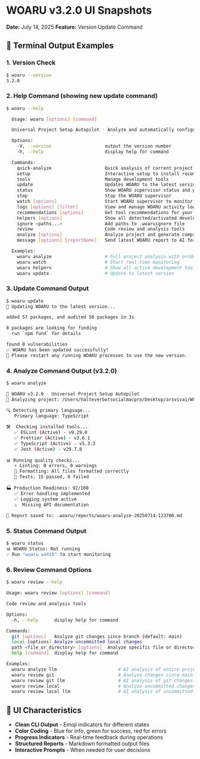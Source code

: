 # WOARU v3.2.0 UI Snapshots
**Date:** July 14, 2025
**Feature:** Version Update Command

## 📸 Terminal Output Examples

### 1. Version Check
```bash
$ woaru --version
3.2.0
```

### 2. Help Command (showing new update command)
```bash
$ woaru --help

  Usage: woaru [options] [command]

  Universal Project Setup Autopilot - Analyze and automatically configure development tools for ANY programming language

  Options:
    -V, --version                    output the version number
    -h, --help                       display help for command

  Commands:
    quick-analyze                    Quick analysis of current project (alias for 'analyze')
    setup                            Interactive setup to install recommended tools
    tools                            Manage development tools
    update                           Updates WOARU to the latest version from npm
    status                           Show WOARU supervisor status and project health
    stop                             Stop the WOARU supervisor
    watch [options]                  Start WOARU supervisor to monitor project health
    logs [options] [filter]          View and manage WOARU activity logs
    recommendations [options]        Get tool recommendations for your project
    helpers [options]                Show all detected/activated development tools and helpers
    ignore <paths...>                Add paths to .woaruignore file
    review                           Code review and analysis tools
    analyze [options]                Analyze project and generate comprehensive report
    message [options] [reportName]   Send latest WOARU report to AI for review

  Examples:
    woaru analyze                    # Full project analysis with production audit
    woaru watch                      # Start real-time monitoring
    woaru helpers                    # Show all active development tools
    woaru update                     # Update to latest version
```

### 3. Update Command Output
```bash
$ woaru update
🔄 Updating WOARU to the latest version...

added 57 packages, and audited 58 packages in 3s

8 packages are looking for funding
  run `npm fund` for details

found 0 vulnerabilities
✅ WOARU has been updated successfully!
🔄 Please restart any running WOARU processes to use the new version.
```

### 4. Analyze Command Output (v3.2.0)
```bash
$ woaru analyze

🚀 WOARU v3.2.0 - Universal Project Setup Autopilot
📂 Analyzing project: /Users/halteverbotsocialmacpro/Desktop/arsvivai/WOARU(WorkaroundUltra)

🔍 Detecting primary language...
   Primary language: TypeScript
   
🛠️  Checking installed tools...
   ✅ ESLint (Active) - v9.29.0
   ✅ Prettier (Active) - v3.6.1
   ✅ TypeScript (Active) - v5.3.3
   ✅ Jest (Active) - v29.7.0
   
📊 Running quality checks...
   ⚡ Linting: 0 errors, 0 warnings
   🎨 Formatting: All files formatted correctly
   🧪 Tests: 15 passed, 0 failed
   
🏭 Production Readiness: 92/100
   ✅ Error handling implemented
   ✅ Logging system active
   ⚠️  Missing API documentation
   
📄 Report saved to: .woaru/reports/woaru-analyze-20250714-123700.md
```

### 5. Status Command Output
```bash
$ woaru status
📊 WOARU Status: Not running
💡 Run "woaru watch" to start monitoring
```

### 6. Review Command Options
```bash
$ woaru review --help

Usage: woaru review [options] [command]

Code review and analysis tools

Options:
  -h, --help      display help for command

Commands:
  git [options]   Analyze git changes since branch (default: main)
  local [options] Analyze uncommitted local changes
  path <file_or_directory> [options]  Analyze specific file or directory
  help [command]  display help for command

Examples:
  woaru analyze llm                       # AI analysis of entire project
  woaru review git                        # Analyze changes since main branch
  woaru review git llm                    # AI analysis of git changes
  woaru review local                      # Analyze uncommitted changes
  woaru review local llm                  # AI analysis of uncommitted changes
```

## 🎨 UI Characteristics
- **Clean CLI Output** - Emoji indicators for different states
- **Color Coding** - Blue for info, green for success, red for errors
- **Progress Indicators** - Real-time feedback during operations
- **Structured Reports** - Markdown formatted output files
- **Interactive Prompts** - When needed for user decisions